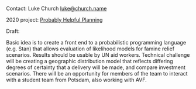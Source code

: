 Contact: Luke Church <luke@church.name>

2020 project: [Probably Helpful
Planning](Probably_Helpful_Planning "wikilink")

Draft:

Basic idea is to create a front end to a probabilistic programming
language (e.g. Stan) that allows evaluation of likelihood models for
famine relief scenarios. Results should be usable by UN aid workers.
Technical challenge will be creating a geographic distribution model
that reflects differing degrees of certainty that a delivery will be
made, and compare investment scenarios. There will be an opportunity for
members of the team to interact with a student team from Potsdam, also
working with AVF.